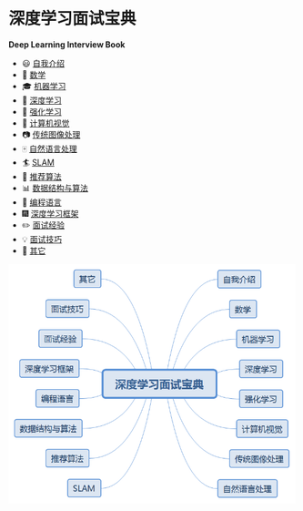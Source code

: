 # 深度学习面试宝典

**Deep Learning Interview Book**

- :smiley: [自我介绍](docs/自我介绍.md)
- :1234: [数学](docs/数学.md)
- :mortar_board: [机器学习](docs/机器学习.md)
- :closed_book: [深度学习](docs/深度学习.md)
- :green_book: [强化学习](docs/强化学习.md)
- :eyes: [计算机视觉](docs/计算机视觉.md)
- :camera: [传统图像处理](docs/传统图像处理.md)
- :mahjong: [自然语言处理](docs/自然语言处理.md)
- :surfer: [SLAM](docs/SLAM.md)
- :busts_in_silhouette: [推荐算法](docs/推荐算法.md)
- :bar_chart: [数据结构与算法](docs/数据结构与算法.md)
- :snake: [编程语言](docs/编程语言.md)
- :fireworks: [深度学习框架](docs/深度学习框架.md)
- :pencil2: [面试经验](docs/面试经验.md)
- :bulb: [面试技巧](docs/面试技巧.md)
- :mega: [其它](docs/其它.md)

![](docs/imgs/DLIB-Mindmap.png)


